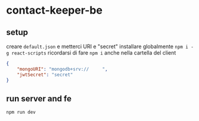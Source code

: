 # contact-keeper-be

## setup

creare ```default.json``` e metterci URI e "secret"
installare globalmente ```npm i -g react-scripts```
ricordarsi di fare ```npm i``` anche nella cartella del client

```json
{
    "mongoURI": "mongodb+srv://     ",
    "jwtSecret": "secret"
}
```

## run server and fe

```npm run dev```
